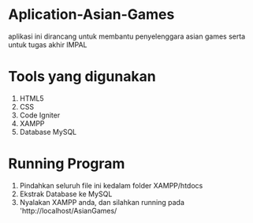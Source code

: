 # Aplication-Asian-Games
aplikasi ini dirancang untuk membantu penyelenggara asian games serta untuk tugas akhir IMPAL

# Tools yang digunakan
1. HTML5
2. CSS
3. Code Igniter
4. XAMPP
5. Database MySQL

# Running Program
1. Pindahkan seluruh file ini kedalam folder XAMPP/htdocs
2. Ekstrak Database ke MySQL
3. Nyalakan XAMPP anda, dan silahkan running pada 'http://localhost/AsianGames/
